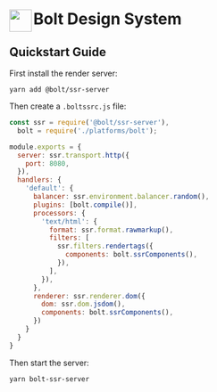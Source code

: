 <h1>
  <img align="left" width="40" src="https://raw.githubusercontent.com/bolt-design-system/bolt/master/docs-site/src/assets/images/bolt-logo.png">
  Bolt Design System
</h1>

## Quickstart Guide

First install the render server:

```
yarn add @bolt/ssr-server
```

Then create a `.boltssrc.js` file:

```js
const ssr = require('@bolt/ssr-server'),
  bolt = require('./platforms/bolt');

module.exports = {
  server: ssr.transport.http({
    port: 8080,
  }),
  handlers: {
    'default': {
      balancer: ssr.environment.balancer.random(),
      plugins: [bolt.compile()],
      processors: {
        'text/html': {
          format: ssr.format.rawmarkup(),
          filters: [
            ssr.filters.rendertags({
              components: bolt.ssrComponents(),
            }),
          ],
        }),
      },
      renderer: ssr.renderer.dom({
        dom: ssr.dom.jsdom(),
        components: bolt.ssrComponents(),
      })
    }
  }
}
```

Then start the server:

```
yarn bolt-ssr-server
```
